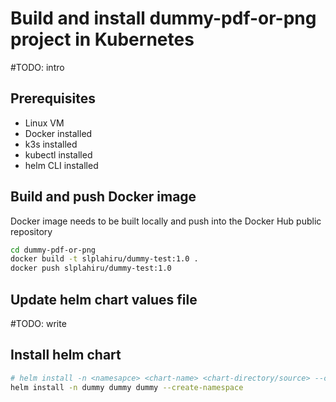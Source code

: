 # Build and install dummy-pdf-or-png project in Kubernetes

#TODO: intro 

## Prerequisites
* Linux VM
* Docker installed
* k3s installed
* kubectl installed
* helm CLI installed

## Build and push Docker image
Docker image needs to be built locally and push into the Docker Hub public repository

```bash
cd dummy-pdf-or-png
docker build -t slplahiru/dummy-test:1.0 .
docker push slplahiru/dummy-test:1.0
```

## Update helm chart values file
#TODO: write

## Install helm chart

```bash
# helm install -n <namesapce> <chart-name> <chart-directory/source> --create-namespace
helm install -n dummy dummy dummy --create-namespace
```   
